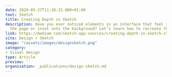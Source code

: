```yaml
---
date: 2020-05-27T11:28:22.000+01:00
tool: Sketch
title: Creating Depth in Sketch
description: Have you ever noticed elements in an interface that feel raised off of
  the page or inset into the background? Let’s learn how to recreate this in Sketch.
link: https://medium.com/sketch-app-sources/creating-depth-in-sketch-c5941512248c
site: Design + Sketch
image: "/assets/images/designsketch.png"
category:
- Visual design
type: Article
preview: ''
organisation: _publications/design-sketch.md
---
```

